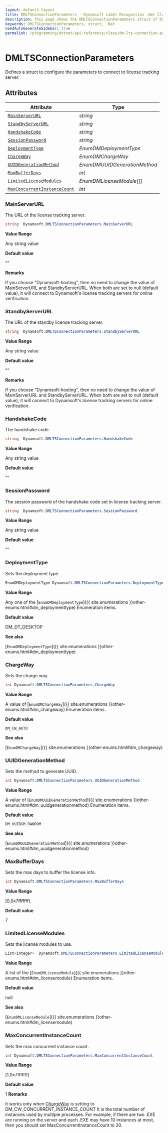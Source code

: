 ```yaml
---
layout: default-layout
title: DMLTSConnectionParameters - Dynamsoft Label Recognition .Net Class
description: This page shows the DMLTSConnectionParameters struct of Dynamsoft Label Recognition for .Net Language.
keywords: DMLTSConnectionParameters, struct, .Net
needAutoGenerateSidebar: true
permalink: /programming/dotnet/api-reference/class/dm-lts-connection-parameters-v1.2.html
---
```



# DMLTSConnectionParameters
Defines a struct to configure the parameters to connect to license tracking server.  


## Attributes
    
| Attribute | Type |
|---------- | ---- |
| [`MainServerURL`](#mainserverurl) | *string* |
| [`StandbyServerURL`](#standbyserverurl) | *string* |
| [`HandshakeCode`](#handshakecode) | *string* |
| [`SessionPassword`](#sessionpassword) | *string* |
| [`DeploymentType`](#deploymenttype) | *EnumDMDeploymentType* |
| [`ChargeWay`](#chargeway) | *EnumDMChargeWay* |
| [`UUIDGenerationMethod`](#uuidgenerationmethod) | *EnumDMUUIDGenerationMethod* |
| [`MaxBufferDays`](#maxbufferdays) | *int* |
| [`LimitedLicenseModules`](#limitedlicensemodules) | *EnumDMLicenseModule\[\]]* |
| [`MaxConcurrentInstanceCount`](#maxconcurrentinstancecount) | *int* |


### MainServerURL
The URL of the license tracking server.
```csharp
string  Dynamsoft.DMLTSConnectionParameters.MainServerURL
```

**Value Range**

Any string value   

**Default value**

""

**Remarks**

If you choose "Dynamsoft-hosting", then no need to change the value of MainServerURL and StandbyServerURL. When both are set to null (default value), it will connect to Dynamsoft's license tracking servers for online verification.   


### StandbyServerURL
The URL of the standby license tracking server.
```csharp
string  Dynamsoft.DMLTSConnectionParameters.StandbyServerURL
```

**Value Range**

Any string value   

**Default value**

""

**Remarks**

If you choose "Dynamsoft-hosting", then no need to change the value of MainServerURL and StandbyServerURL. When both are set to null (default value), it will connect to Dynamsoft's license tracking servers for online verification.   


### HandshakeCode
The handshake code.
```csharp
string  Dynamsoft.DMLTSConnectionParameters.HandshakeCode
```

**Value Range**

Any string value   

**Default value**

""

### SessionPassword
The session password of the handshake code set in license tracking server.
```csharp
string  Dynamsoft.DMLTSConnectionParameters.SessionPassword
```

**Value Range**

Any string value   

**Default value**

""

### DeploymentType

Sets the deployment type.

```csharp
EnumDMDeploymentType Dynamsoft.DMLTSConnectionParameters.DeploymentType
```

**Value Range**

Any one of the [`EnumDMDeploymentType`]({{ site.enumerations }}other-enums.html#dm_deploymenttype) Enumeration items.   

**Default value**

DM_DT_DESKTOP   

**See also**

[`EnumDMDeploymentType`]({{ site.enumerations }}other-enums.html#dm_deploymenttype)    

### ChargeWay
Sets the charge way.
```csharp
int Dynamsoft.DMLTSConnectionParameters.ChargeWay
```

**Value Range**

A value of [`EnumDMChargeWay`]({{ site.enumerations }}other-enums.html#dm_chargeway) Enumeration items.

**Default value**

`DM_CW_AUTO`

**See also**

[`EnumDMChargeWay`]({{ site.enumerations }}other-enums.html#dm_chargeway)
      

### UUIDGenerationMethod
Sets the method to generate UUID.
```csharp
int Dynamsoft.DMLTSConnectionParameters.UUIDGenerationMethod
```

**Value Range**

A value of [`EnumDMUUIDGenerationMethod`]({{ site.enumerations }}other-enums.html#dm_uuidgenerationmethod) Enumeration items.

**Default value**

`DM_UUIDGM_RANDOM`

**See also**

[`EnumDMUUIDGenerationMethod`]({{ site.enumerations }}other-enums.html#dm_uuidgenerationmethod)
      

### MaxBufferDays
Sets the max days to buffer the license info.
```csharp
int Dynamsoft.DMLTSConnectionParameters.MaxBufferDays
```

**Value Range**

[0,0x7fffffff]   

**Default value**

7

### LimitedLicenseModules
Sets the license modules to use.
```csharp
List<Integer>  Dynamsoft.DMLTSConnectionParameters.LimitedLicenseModules
```

**Value Range**

A list of the [`EnumDMLicenseModule`]({{ site.enumerations }}other-enums.html#dm_licensemodule) Enumeration items.   

**Default value**

null

**See also**

[`EnumDMLicenseModule`]({{ site.enumerations }}other-enums.html#dm_licensemodule)    
      

### MaxConcurrentInstanceCount
Sets the max concurrent instance count.
```csharp
int Dynamsoft.DMLTSConnectionParameters.MaxConcurrentInstanceCount
```

**Value Range**

[1,0x7fffffff]   

**Default value**

1
**Remarks**

It works only when [ChargeWay](#chargeway) is setting to DM_CW_CONCURRENT_INSTANCE_COUNT
    It is the total number of instances used by multiple processes. For example, if there are two .EXE are running on the server and each .EXE may have 10 instances at most, then you should set MaxConcurrentInstanceCount to 20.